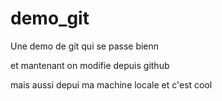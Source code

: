 # demo_git
Une demo de git qui se passe bienn

et mantenant on modifie depuis github

mais aussi depui ma machine locale et c'est cool
